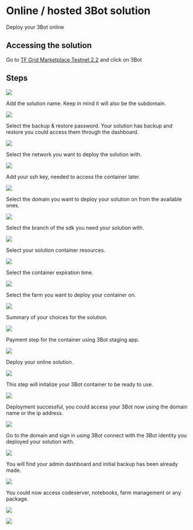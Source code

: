 # Online / hosted 3Bot solution

Deploy your 3Bot online

## Accessing the solution

Go to [TF Grid Marketplace Testnet 2.2](https://marketplace-testnet.grid.tf) and click on 3Bot

## Steps

![](./img/threebot_1.png)

Add the solution name.
Keep in mind it will also be the subdomain.

![](./img/threebot_2.png)

Select the backup & restore password.
Your solution has backup and restore you could access them through the dashboard.

![](./img/threebot_3.png)

Select the network you want to deploy the solution with.

![](./img/threebot_4.png)

Add your ssh key, needed to access the container later.

![](./img/threebot_5.png)

Select the domain you want to deploy your solution on from the available ones.

![](./img/threebot_6.png)

Select the branch of the sdk you need your solution with.

![](./img/threebot_7.png)

Select your solution container resources.

![](./img/threebot_8.png)

Select the container expiration time.

![](./img/threebot_9.png)

Select the farm you want to deploy your container on.

![](./img/threebot_10.png)

Summary of your choices for the solution.

![](./img/threebot_11.png)

Payment step for the container using 3Bot staging app.

![](./img/threebot_12.png)

Deploy your online solution.

![](./img/threebot_13.png)

This step will initalize your 3Bot container to be ready to use.

![](./img/threebot_14.png)

Deployment successful, you could access your 3Bot now using the domain name or the ip address.

![](./img/threebot_15.png)

Go to the domain and sign in using 3Bot connect with the 3Bot identity you deployed your solution with.

![](./img/threebot_16.png)

You will find your admin dashboard and initial backup has been already made.

![](./img/threebot_17.png)

You could now access codeserver, notebooks, farm management or any package.

![](./img/threebot_18.png)

![](./img/threebot_19.png)
